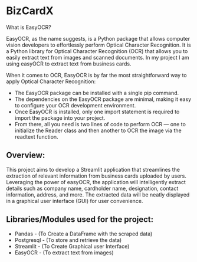 # BizCardX

What is EasyOCR?

EasyOCR, as the name suggests, is a Python package that allows computer vision developers to effortlessly perform Optical Character Recognition. It is a Python library for Optical Character Recognition (OCR) that allows you to easily extract text from images and scanned documents. In my project I am using easyOCR to extract text from business cards.

 When it comes to OCR, EasyOCR is by far the most straightforward way to apply Optical Character Recognition:
  - The EasyOCR package can be installed with a single pip command.
  - The dependencies on the EasyOCR package are minimal, making it easy to configure your OCR development environment.
  - Once EasyOCR is installed, only one import statement is required to import the package into your project.
  - From there, all you need is two lines of code to perform OCR — one to initialize the Reader class and then another to OCR the image via the readtext function.

## Overview:

This project aims to develop a Streamlit application that streamlines the extraction of relevant information from business cards uploaded by users. Leveraging the power of easyOCR, the application will intelligently extract details such as company name, cardholder name, designation, contact information, address, and more. The extracted data will be neatly displayed in a graphical user interface (GUI) for user convenience.

## Libraries/Modules used for the project:

  - Pandas - (To Create a DataFrame with the scraped data)
  - Postgresql - (To store and retrieve the data)
  - Streamlit - (To Create Graphical user Interface)
  - EasyOCR - (To extract text from images)
